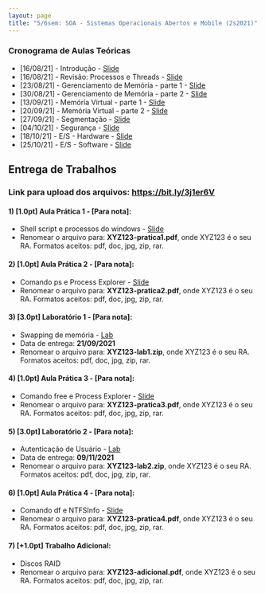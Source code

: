```yaml
---
layout: page
title: "5/6sem: SOA - Sistemas Operacionais Abertos e Mobile (2s2021)"
---
```


### Cronograma de Aulas Teóricas

- [16/08/21] - Introdução - <a href="/soa/Aula1-Introducao.pdf" target="_blank">Slide</a>
- [16/08/21] - Revisão: Processos e Threads - <a href="/soa/Aula2-Processo-Thread.pdf" target="_blank">Slide</a>
- [23/08/21] - Gerenciamento de Memória - parte 1 - <a href="/soa/Aula3-Gerenc-Memoria-pt1.pdf" target="_blank">Slide</a>
- [30/08/21] - Gerenciamento de Memória - parte 2 - <a href="/soa/Aula4-Gerenc-Memoria-pt2.pdf" target="_blank">Slide</a>
- [13/09/21] - Memória Virtual - parte 1 - <a href="/soa/Aula5-Mem-Virtual-pt1.pdf" target="_blank">Slide</a>
- [20/09/21] - Memória Virtual - parte 2 - <a href="/soa/Aula6-Mem-Virtual-pt2.pdf" target="_blank">Slide</a>
- [27/09/21] - Segmentação - <a href="/soa/Aula7-Segmentação.pdf" target="_blank">Slide</a>
- [04/10/21] - Segurança - <a href="/soa/Aula8-Seguranca.pdf" target="_blank">Slide</a>
- [18/10/21] - E/S - Hardware - <a href="/soa/Aula9-ESHardware.pdf" target="_blank">Slide</a>
- [25/10/21] - E/S - Software - <a href="/soa/Aula10-ESSoftware.pdf" target="_blank">Slide</a>

<!-- ### Conteúdo Complementar

- Exemplo de equivalência de MT com espaço de armazenamento nos estados <br> 
<p align="center"><a href="https://youtu.be/aYAgMa_nx1Y" target="_blank"><img src="capa.png" width=250></img></a>

- Demonstração do teorema que toda MTND possui uma MTD equivalente.
<p align="center"><a href="http://eaulas.usp.br/portal/video?idItem=21433" target="_blank"><img src="capa2.png" width=250></img></a>  -->

## Entrega de Trabalhos

### Link para upload dos arquivos: <a href="https://bit.ly/3j1er6V" target="_blank">https://bit.ly/3j1er6V</a>


#### 1) [1.0pt] Aula Prática 1 - [Para nota]:
 - Shell script e processos do windows - <a href="/soa/pratica1.pdf" target="_blank">Slide</a>
 - Renomear o arquivo para: **XYZ123-pratica1.pdf**, onde XYZ123 é o seu RA. Formatos aceitos: pdf, doc, jpg, zip, rar.

#### 2) [1.0pt] Aula Prática 2 - [Para nota]:
 - Comando ps e Process Explorer - <a href="/soa/pratica2.pdf" target="_blank">Slide</a>
 - Renomear o arquivo para: **XYZ123-pratica2.pdf**, onde XYZ123 é o seu RA. Formatos aceitos: pdf, doc, jpg, zip, rar.

#### 3) [3.0pt] Laboratório 1 - [Para nota]:
 - Swapping de memória - <a href="/soa/lab1">Lab</a>
 - Data de entrega: **21/09/2021**
 - Renomear o arquivo para: **XYZ123-lab1.zip**, onde XYZ123 é o seu RA. Formatos aceitos: pdf, doc, jpg, zip, rar.

#### 4) [1.0pt] Aula Prática 3 - [Para nota]:
 - Comando free e Process Explorer - <a href="/soa/pratica3.pdf" target="_blank">Slide</a>
 - Renomear o arquivo para: **XYZ123-pratica3.pdf**, onde XYZ123 é o seu RA. Formatos aceitos: pdf, doc, jpg, zip, rar.

#### 5) [3.0pt] Laboratório 2 - [Para nota]:
 - Autenticação de Usuário - <a href="/soa/lab2">Lab</a>
 - Data de entrega: **09/11/2021**
 - Renomear o arquivo para: **XYZ123-lab2.zip**, onde XYZ123 é o seu RA. Formatos aceitos: pdf, doc, jpg, zip, rar.

#### 6) [1.0pt] Aula Prática 4 - [Para nota]:
 - Comando df e NTFSInfo - <a href="/soa/pratica4.pdf" target="_blank">Slide</a>
 - Renomear o arquivo para: **XYZ123-pratica4.pdf**, onde XYZ123 é o seu RA. Formatos aceitos: pdf, doc, jpg, zip, rar.

#### 7) [+1.0pt] Trabalho Adicional:
 - Discos RAID
 - Renomear o arquivo para: **XYZ123-adicional.pdf**, onde XYZ123 é o seu RA. Formatos aceitos: pdf, doc, jpg, zip, rar.

<!--
#### 2) [2.0pt] Exercícios da Aula 2 - [Para nota]:
 - Renomear o arquivo para: **XYZ123-aula2.pdf**, onde XYZ123 é o seu RA. Formatos aceitos: pdf, doc, jpg, zip, rar.

#### 3) [2.0pt] Exercícios da Aula 3 - [Para nota]:
 - Renomear o arquivo para: **XYZ123-aula3.pdf**, onde XYZ123 é o seu RA. Formatos aceitos: pdf, doc, jpg, zip, rar.

#### 4) [2.0pt] Exercícios da Aula 4 - [Para nota]:
 - Renomear o arquivo para: **XYZ123-aula4.pdf**, onde XYZ123 é o seu RA. Formatos aceitos: pdf, doc, jpg, zip, rar.

#### 5) [2.0pt] Exercícios da Aula 6 - [Para nota]:
 - Faça um resumo da demonstração do teorema que toda MTND possui uma MTD equivalente.
 - Renomear o arquivo para: **XYZ123-aula6.pdf**, onde XYZ123 é o seu RA. Formatos aceitos: pdf, doc, jpg, zip, rar.

 -->
<!--
#### 2) [1.0]  Lista 1 (<a href="/atc/ex-mt-enunciado.pdf" target="_blank">link</a>):
 - Renomear o arquivo para: **XYZ123-lista1.pdf**, onde XYZ123 é o seu RA. 

#### 3) [1.0]  Apresentação sobre a linguagem LD:
 - Renomear o arquivo para: **XYZ123-ld.pdf**, onde XYZ123 é o seu RA. 

#### 4) [1.0]  Lista 2 (<a href="/atc/lista2.pdf" target="_blank">link</a>):
 - Renomear o arquivo para: **XYZ123-lista2.pdf**, onde XYZ123 é o seu RA. 

### Prazo de entrega: 26/05 as 19h
-->